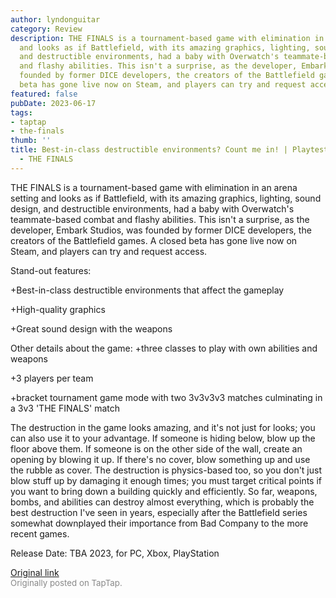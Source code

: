 ```yaml
---
author: lyndonguitar
category: Review
description: THE FINALS is a tournament-based game with elimination in an arena setting
  and looks as if Battlefield, with its amazing graphics, lighting, sound design,
  and destructible environments, had a baby with Overwatch's teammate-based combat
  and flashy abilities. This isn't a surprise, as the developer, Embark Studios, was
  founded by former DICE developers, the creators of the Battlefield games. A closed
  beta has gone live now on Steam, and players can try and request access.
featured: false
pubDate: 2023-06-17
tags:
- taptap
- the-finals
thumb: ''
title: Best-in-class destructible environments? Count me in! | Playtest now live!
  - THE FINALS
---
```


THE FINALS is a tournament-based game with elimination in an arena setting and looks as if Battlefield, with its amazing graphics, lighting, sound design, and destructible environments, had a baby with Overwatch's teammate-based combat and flashy abilities. This isn't a surprise, as the developer, Embark Studios, was founded by former DICE developers, the creators of the Battlefield games. A closed beta has gone live now on Steam, and players can try and request access.

Stand-out features:

+Best-in-class destructible environments that affect the gameplay

+High-quality graphics

+Great sound design with the weapons

Other details about the game:
+three classes to play with own abilities and weapons

+3 players per team

+bracket tournament game mode with two 3v3v3v3 matches culminating in a 3v3 'THE FINALS' match

The destruction in the game looks amazing, and it's not just for looks; you can also use it to your advantage. If someone is hiding below, blow up the floor above them. If someone is on the other side of the wall, create an opening by blowing it up. If there's no cover, blow something up and use the rubble as cover. The destruction is physics-based too, so you don't just blow stuff up by damaging it enough times; you must target critical points if you want to bring down a building quickly and efficiently. So far, weapons, bombs, and abilities can destroy almost everything, which is probably the best destruction I've seen in years, especially after the Battlefield series somewhat downplayed their importance from Bad Company to the more recent games.

Release Date:
TBA 2023, for PC, Xbox, PlayStation

[Original link](https://www.taptap.io/post/5831546)<br><span style="font-size: 0.95em; color: #888;">Originally posted on TapTap.</span>